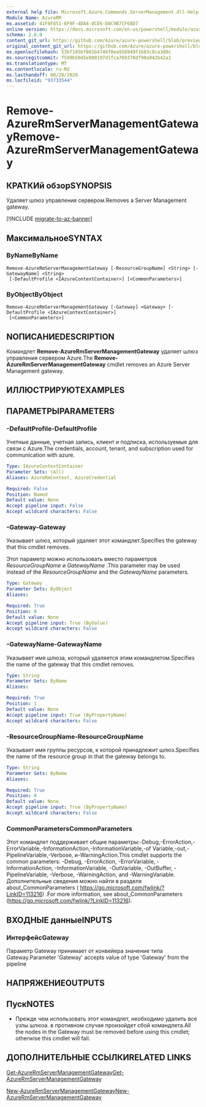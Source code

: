 ```yaml
---
external help file: Microsoft.Azure.Commands.ServerManagement.dll-Help.xml
Module Name: AzureRM
ms.assetid: 41F8F851-6F9F-4DA4-8CE6-D8C9B7CF68D7
online version: https://docs.microsoft.com/en-us/powershell/module/azurerm.servermanagement/remove-azurermservermanagementgateway
schema: 2.0.0
content_git_url: https://github.com/Azure/azure-powershell/blob/preview/src/ResourceManager/ServerManagement/Commands.ServerManagement/help/Remove-AzureRmServerManagementGateway.md
original_content_git_url: https://github.com/Azure/azure-powershell/blob/preview/src/ResourceManager/ServerManagement/Commands.ServerManagement/help/Remove-AzureRmServerManagementGateway.md
ms.openlocfilehash: 53bf195bf801b4746f0ea958949f1683c8ca3d0c
ms.sourcegitcommit: f599b50d5e980197d1fca769378df90a842b42a1
ms.translationtype: MT
ms.contentlocale: ru-RU
ms.lasthandoff: 08/20/2020
ms.locfileid: "93733544"
---
```

# <span data-ttu-id="37292-101">Remove-AzureRmServerManagementGateway</span><span class="sxs-lookup"><span data-stu-id="37292-101">Remove-AzureRmServerManagementGateway</span></span>

## <span data-ttu-id="37292-102">КРАТКИй обзор</span><span class="sxs-lookup"><span data-stu-id="37292-102">SYNOPSIS</span></span>
<span data-ttu-id="37292-103">Удаляет шлюз управления сервером.</span><span class="sxs-lookup"><span data-stu-id="37292-103">Removes a Server Management gateway.</span></span>

[!INCLUDE [migrate-to-az-banner](../../includes/migrate-to-az-banner.md)]

## <span data-ttu-id="37292-104">Максимальное</span><span class="sxs-lookup"><span data-stu-id="37292-104">SYNTAX</span></span>

### <span data-ttu-id="37292-105">ByName</span><span class="sxs-lookup"><span data-stu-id="37292-105">ByName</span></span>
```
Remove-AzureRmServerManagementGateway [-ResourceGroupName] <String> [-GatewayName] <String>
 [-DefaultProfile <IAzureContextContainer>] [<CommonParameters>]
```

### <span data-ttu-id="37292-106">ByObject</span><span class="sxs-lookup"><span data-stu-id="37292-106">ByObject</span></span>
```
Remove-AzureRmServerManagementGateway [-Gateway] <Gateway> [-DefaultProfile <IAzureContextContainer>]
 [<CommonParameters>]
```

## <span data-ttu-id="37292-107">NОПИСАНИЕ</span><span class="sxs-lookup"><span data-stu-id="37292-107">DESCRIPTION</span></span>
<span data-ttu-id="37292-108">Командлет **Remove-AzureRmServerManagementGateway** удаляет шлюз управления сервером Azure.</span><span class="sxs-lookup"><span data-stu-id="37292-108">The **Remove-AzureRmServerManagementGateway** cmdlet removes an Azure Server Management gateway.</span></span>

## <span data-ttu-id="37292-109">ИЛЛЮСТРИРУЮТ</span><span class="sxs-lookup"><span data-stu-id="37292-109">EXAMPLES</span></span>

## <span data-ttu-id="37292-110">ПАРАМЕТРЫ</span><span class="sxs-lookup"><span data-stu-id="37292-110">PARAMETERS</span></span>

### <span data-ttu-id="37292-111">-DefaultProfile</span><span class="sxs-lookup"><span data-stu-id="37292-111">-DefaultProfile</span></span>
<span data-ttu-id="37292-112">Учетные данные, учетная запись, клиент и подписка, используемые для связи с Azure.</span><span class="sxs-lookup"><span data-stu-id="37292-112">The credentials, account, tenant, and subscription used for communication with azure.</span></span>

```yaml
Type: IAzureContextContainer
Parameter Sets: (All)
Aliases: AzureRmContext, AzureCredential

Required: False
Position: Named
Default value: None
Accept pipeline input: False
Accept wildcard characters: False
```

### <span data-ttu-id="37292-113">-Gateway</span><span class="sxs-lookup"><span data-stu-id="37292-113">-Gateway</span></span>
<span data-ttu-id="37292-114">Указывает шлюз, который удаляет этот командлет.</span><span class="sxs-lookup"><span data-stu-id="37292-114">Specifies the gateway that this cmdlet removes.</span></span>

<span data-ttu-id="37292-115">Этот параметр можно использовать вместо параметров *ResourceGroupName* и *GatewayName* .</span><span class="sxs-lookup"><span data-stu-id="37292-115">This parameter may be used instead of the *ResourceGroupName* and the *GatewayName* parameters.</span></span>

```yaml
Type: Gateway
Parameter Sets: ByObject
Aliases: 

Required: True
Position: 0
Default value: None
Accept pipeline input: True (ByValue)
Accept wildcard characters: False
```

### <span data-ttu-id="37292-116">-GatewayName</span><span class="sxs-lookup"><span data-stu-id="37292-116">-GatewayName</span></span>
<span data-ttu-id="37292-117">Указывает имя шлюза, который удаляется этим командлетом.</span><span class="sxs-lookup"><span data-stu-id="37292-117">Specifies the name of the gateway that this cmdlet removes.</span></span>

```yaml
Type: String
Parameter Sets: ByName
Aliases: 

Required: True
Position: 1
Default value: None
Accept pipeline input: True (ByPropertyName)
Accept wildcard characters: False
```

### <span data-ttu-id="37292-118">-ResourceGroupName</span><span class="sxs-lookup"><span data-stu-id="37292-118">-ResourceGroupName</span></span>
<span data-ttu-id="37292-119">Указывает имя группы ресурсов, к которой принадлежит шлюз.</span><span class="sxs-lookup"><span data-stu-id="37292-119">Specifies the name of the resource group in that the gateway belongs to.</span></span>

```yaml
Type: String
Parameter Sets: ByName
Aliases: 

Required: True
Position: 0
Default value: None
Accept pipeline input: True (ByPropertyName)
Accept wildcard characters: False
```

### <span data-ttu-id="37292-120">CommonParameters</span><span class="sxs-lookup"><span data-stu-id="37292-120">CommonParameters</span></span>
<span data-ttu-id="37292-121">Этот командлет поддерживает общие параметры:-Debug,-ErrorAction,-ErrorVariable,-InformationAction,-InformationVariable,-of Variable,-out,-PipelineVariable,-Verbose, и-WarningAction.</span><span class="sxs-lookup"><span data-stu-id="37292-121">This cmdlet supports the common parameters: -Debug, -ErrorAction, -ErrorVariable, -InformationAction, -InformationVariable, -OutVariable, -OutBuffer, -PipelineVariable, -Verbose, -WarningAction, and -WarningVariable.</span></span> <span data-ttu-id="37292-122">Дополнительные сведения можно найти в разделе about_CommonParameters ( https://go.microsoft.com/fwlink/?LinkID=113216) .</span><span class="sxs-lookup"><span data-stu-id="37292-122">For more information, see about_CommonParameters (https://go.microsoft.com/fwlink/?LinkID=113216).</span></span>

## <span data-ttu-id="37292-123">ВХОДНЫЕ данные</span><span class="sxs-lookup"><span data-stu-id="37292-123">INPUTS</span></span>

### <span data-ttu-id="37292-124">Интерфейс</span><span class="sxs-lookup"><span data-stu-id="37292-124">Gateway</span></span>
<span data-ttu-id="37292-125">Параметр Gateway принимает от конвейера значение типа Gateway.</span><span class="sxs-lookup"><span data-stu-id="37292-125">Parameter 'Gateway' accepts value of type 'Gateway' from the pipeline</span></span>

## <span data-ttu-id="37292-126">НАПРЯЖЕНИЕ</span><span class="sxs-lookup"><span data-stu-id="37292-126">OUTPUTS</span></span>

## <span data-ttu-id="37292-127">Пуск</span><span class="sxs-lookup"><span data-stu-id="37292-127">NOTES</span></span>
* <span data-ttu-id="37292-128">Прежде чем использовать этот командлет, необходимо удалить все узлы шлюза. в противном случае произойдет сбой командлета.</span><span class="sxs-lookup"><span data-stu-id="37292-128">All the nodes in the Gateway must be removed before using this cmdlet; otherwise this cmdlet will fail.</span></span>

## <span data-ttu-id="37292-129">ДОПОЛНИТЕЛЬНЫЕ ССЫЛКИ</span><span class="sxs-lookup"><span data-stu-id="37292-129">RELATED LINKS</span></span>

[<span data-ttu-id="37292-130">Get-AzureRmServerManagementGateway</span><span class="sxs-lookup"><span data-stu-id="37292-130">Get-AzureRmServerManagementGateway</span></span>](./Get-AzureRmServerManagementGateway.md)

[<span data-ttu-id="37292-131">New-AzureRmServerManagementGateway</span><span class="sxs-lookup"><span data-stu-id="37292-131">New-AzureRmServerManagementGateway</span></span>](./New-AzureRmServerManagementGateway.md)


